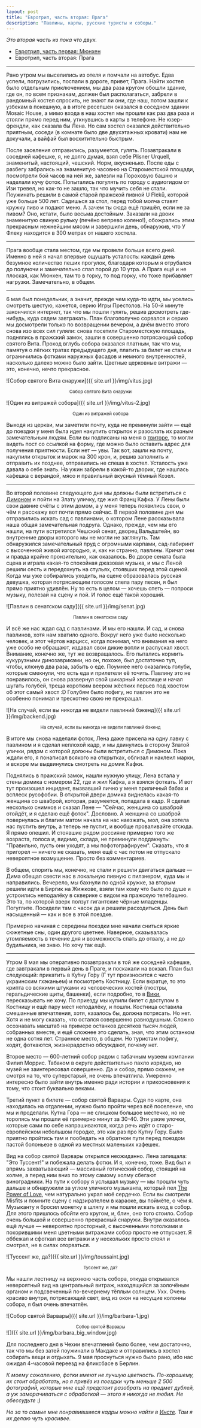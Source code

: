 ```yaml
---
layout: post
title: "Евротрип, часть вторая: Прага"
description: "Павлины, карпы, русские туристы и соборы."
---
```


_Это вторая часть из пока что двух._

- [Евротрип, часть первая: Мюнхен](https://frey.su/eurotrip-the-first-munich/)
- Евротрип, часть вторая: Прага

***

Рано утром мы выселились из отеля и помчали на автобус. Едва успели, погрузились, поспали в дороге, привет, Прага. Найти хостел было отдельным приключением, мы два раза кругом обошли здание, где он, по всем признакам, должен был располагаться, забрели в рандомный хостел спросить, не знают ли они, где наш, потом зашли к узбекам в покешную, а в итоге ресепшен оказался в соседнем здании Mosaic House, а мимо входа в наш хостел мы прошли как раз два раза и стояли прямо перед ним, уткнувшись в карты в телефоне. Не юзер-френдли, как сказала бы Лена. Но сам хостел оказался действительно приятным, соседи (в комнате было две двухэтажных кровати) нам не докучали, а вайфай был восхитительно быстрым.

После заселения отправились, разумеется, гулять. Позавтракали в соседней кафешке, я, не долго думая, взял себе Plisner Urquell, знаменитый, настоящий, чешский. Норм, вкусненько. После еды с разбегу забрались на знаменитую часовню на Староместской площади, посмотрели бой часов на ней же, залезли на Пороховую башню и наделали кучу фоток. Попытались погулять по городу с аудиогидом от Изи тревел, но как-то не зашло, так что мучить себя не стали. Поужинать решили в самой старой пражской пивной U Fleků, которой уже больше 500 лет. Садишься за стол, перед тобой молча ставят кружку пиво и подают меню. А зачем ты сюда ещё пришёл, если не за пивом? Оно, кстати, было весьма достойным. Заказали на двоих знаменитую свиную рульку (печёно вепрево колено!), обожрались этим прекрасным нежнейшим мясом и завершили день, обнаружив, что У Флеку находится в 300 метрах от нашего хостела.

***

Прага вообще стала местом, где мы провели больше всего дней. Именно в ней я начал впервые ощущать усталость: каждый день безумное количество пеших прогулок, благодаря которым я отрубался до полуночи и замечательно спал порой до 10 утра. А Прага ещё и не плоская, как Мюнхен, там то в горку, то под горку, что тоже прибавляет нагрузки. Замечательно, в общем.

***

6 мая был понедельник, а значит, прежде чем куда-то идти, мы уселись смотреть шестую, кажется, серию Игры Престолов. На 50-й минуте закончился интернет, так что мы пошли гулять, решив досмотреть где-нибудь, куда сядем завтракать. План благополучно сорвался и серию мы досмотрели только по возвращении вечером, а днём вместо этого снова изо всех сил гуляли: снова посетили Староместскую площадь, поднялись в пражский замок, зашли в совершенно потрясающий собор святого Вита. Проход вглубь собора оказался платным, так что мы, памятуя о лёгких тратах предыдущего дня, платить за билет не стали и ограничились фотками наружных фасадов и немного внутренностей, насколько далеко можно было зайти. Цветные церковные витражи — это, конечно, нечто прекрасное.

![Собор святого Вита снаружи]({{ site.url }}/img/vitus.jpg)
<center><small class='text-center'>Собор святого Вита снаружи</small></center>

![Один из витражей собора]({{ site.url }}/img/vitus-2.jpg)
<center><small class='text-center'>Один из витражей собора</small></center>

Выходя из церкви, мы заметили почту, куда не преминули зайти — ещё до поездки у меня была идея накупить открыток и разослать их разным замечательным людям. Если вы подписаны на меня в [твиторе](https://twitter.com/itsok2befrey/), то могли видеть пост со ссылкой на форму, где можно было оставить адрес для получения приятности. Если нет — увы. Так вот, зашли на почту, накупили открыток и марок на 300 крон, и, решив заполнить и отправить их позднее, отправились не спеша в хостел. Усталость уже давала о себе знать. На ужин забрели в какой-то дворик, где нашлась кафешка с верандой, мясо и правильный вкусный тёмный Козел.

***

Во второй половине следующего дня мы должны были встретиться с [Димоном](https://www.instagram.com/sharikov_photography/) и пойти на Злату уличку, где жил Франц Кафка. У Лены были свои давние счёты с этим домом, а у меня теперь появились свои, о чём я расскажу вот почти прямо сейчас. В первой половине дня мы отправились искать сад с павлинами, о котором Лене рассказывала наша общая замечательная подруга. Однако, прежде, чем мы его нашли, на пути встретился Чешский сенат, дворец Вальдштейн, во внутренние дворы которого мы не могли не заглянуть. Там обнаружился замечательный пруд с огромными карпами, сад-лабиринт с высоченной живой изгородью, и, как ни странно, павлины. Кричат они и правда крайне пронзительно, как оказалось. Во дворе сената была сцена и играла какая-то спокойная джазовая музыка, и мы с Леной решили сесть и передохнуть на стульях, стоявших перед этой сценой. Когда мы уже собирались уходить, на сцене образовалась русская девушка, которая потрясающим голосом спела пару песен, я был прямо приятно удивлён. Ну то есть в целом — хочешь спеть — попроси музыку, полезай на сцену и пой. И голос ещё такой хороший.

![Павлин в сенатском саду]({{ site.url }}/img/senat.jpg)
<center><small class='text-center'>Павлин в сенатском саду</small></center>

И всё же нас ждал сад с павлинами. И мы его нашли. И сад, и снова павлинов, хотя нам хватило одного. Вокруг него уже было несколько человек, и этот чёртов нарцисс, когда понимал, что внимания на него уже особо не обращают, издавал свои дикие вопли и распускал хвост. Внимание, конечно же, тут же возвращалось. Его пытались кормить кукурузными динозавриками, но он, похоже, был достаточно туп, чтобы, клюнув два раза, забыть о еде. Поумнее него оказались голуби, которые смекнули, что есть еда и прилетели её точить. Павлину это не понравилось, он снова развернул свой шикарный хвостище и начал шугать голубей, треща коротким веером жёстких перьев под хвостом об этот самый хвост :D Голубям было пофигу, но павлин это не особенно понимал и трескотню свою не прекращал.

![На случай, если вы никогда не видели павлиний бэкенд]({{ site.url }}/img/backend.jpg)
<center><small class='text-center'>На случай, если вы никогда не видели павлиний бэкенд</small></center>

В итоге мы снова наделали фоток, Лена даже присела на одну лавку с павлином и я сделал неплохой кадр, и мы двинулись в сторону Златой улички, рядом с которой должны были встретиться с Димоном. Пока ждали его, я понаписал всякого на открытках, облизал и наклеил марки, и вскоре мы выдвинулись смотреть на домик Кафки.

Поднялись в пражский замок, нашли нужную улицу, Лена встала у стены домика с номером 22, где и жил Кафка, а я взялся фоткать. И вот тут произошел инцидент, вызвавший лично у меня приличный бабах и всплеск русофобии. В открытой двери домика виднелась какая-то женщина со шваброй, которая, разумеется, попадала в кадр. Я сделал несколько снимков и сказал Лене — "Сейчас, женщина со шваброй отойдёт, и я сделаю ещё фоток". Дословно. А женщина со шваброй повернулась и благим матом начала на нас наезжать, мол, она хотела нас пустить внутрь, а теперь не пустит, и вообще проваливайте отсюда. Я прямо опешил. И стоявшие рядом россияне примерно того же возраста, голоса и, видимо, склада, не преминули поддакнуть: "Правильно, пусть они уходят, а мы пофотографируем". Сказать, что я пригорел — ничего не сказать, меня ещё с час потом не отпускало невероятное возмущение. Просто без комментариев.

В общем, спорить мы, конечно, не стали и решили двигаться дальше — Дима обещал свести нас в локальную пивную с пилзнером, куда мы и направились. Вечерело, мы бахнули по одной кружке, за вторым решили идти в Биргик на Жижкове, взяли там кому что было по душе и устроились неподалёку в скверике с видом на пражскую телебашню. Это та, по которой вверх ползут гигантские чёрные младенцы. Погуглите. Посидели там с часок да и решили расходиться. День был насыщенный — как и все в этой поездке.

Примерно начиная с середины поездки мне начали сниться яркие сюжетные сны, один другого цветнее. Наверное, сказывалась утомляемость в течение дня и возможность спать до отвалу, а не до будильника, не знаю. Но хочу так ещё.

***

Утром 8 мая мы оперативно позавтракали в той же соседней кафешке, где завтракали в первый день в Праге, и поскакали на вокзал. План был следующий: прикатить в Ку́тну Го́ру (Г тут произносится с чисто украинским гхэканьем) и посмотреть Костницу. Если вкратце, то это крипта со всякими штуками из человеческих костей (люстры, геральдические щиты, башенки), если подробно, то в [Вики](https://www.wikiwand.com/ru/%D0%9A%D0%BE%D1%81%D1%82%D0%BD%D0%B8%D1%86%D0%B0_%D0%B2_%D0%A1%D0%B5%D0%B4%D0%BB%D0%B5%D1%86%D0%B5), пересказывать не хочу. По приезду мы купили билет с доступом в Костницу и ещё пару мест неподалёку, и пошли. Костница оставила смешанные впечатления, хотя, казалось бы, должна потрясать. Но нет. Хотя и не могу сказать, что остался совершенно равнодушным. Сложно осознавать масштаб на примере останков десятков тысяч людей, собранных вместе, и ещё сложнее это сделать, зная, что этим останком не одна сотня лет. Странное место, в общем. Но туристам пофигу, ходят, фоткаются, жизнерадостно обсуждают, почему нет.

Второе место — 600-летний собор рядом с табачным музеем компании Филип Моррис. Табаком в округе действительно пахло изрядно, но музей не заинтересовал совершенно. Да и собор, прямо скажем, не смотря на то, что суперстарый, не очень впечатлила. Умеренно интересно было зайти внутрь именно ради истории и прикосновения к тому, что стоит буквально веками.

Третий пункт в билете — собор святой Варвары. Судя по карте, она находилась на отдалении, нужно было пройти через всё поселение, что мы и проделали. Кутна Гора — не слишком большое местечко, но не торопясь мы прошли её примерно минут за 30-40. Эти узкие улочки, которые сами по себе напрашиваются, когда речь идёт о старо-европейском небольшом городке, это как раз про Кутну Гору. Было приятно пройтись там и пообедать на обратном пути перед поездом пастой болоньезе в одной из местных маленьких кафешек.

Вид на собор святой Варвары открылся неожиданно. Лена запищала: "Это Туссент!" и побежала делать фотки. И я, конечно, тоже. Вид был и впрямь захватывающий — массивный готический собор, стоящий на холме, а перед ним вниз по этому самому холму сбегают виноградники. На пути к собору я услышал музыку — мы прошли чуть дальше и обнаружили за углом уличного музыканта, который пел [The Power of Love](https://www.youtube.com/watch?v=NyoTvgPn0rU), чем натурально украл моё сердечко. Если вы смотрели Misfits и помните сцену с надзирателем в караоке, вы поймёте, о чём я. Музыканту я бросил монетку в шляпу и мы пошли искать вход в собор. Для этого пришлось обойти его кругом, и, блин, оно того стоило. Собор очень большой и совершенно прекрасный снаружи. Внутри оказалось ещё лучше — невероятно просторный, с высоченными потолками и покорившими меня цветными витражами собор просто не отпускает. Я оббежал и сфоткал все витражи и у нескольких просто стоял и смотрел, не в силах оторваться.

![Туссент же, да?]({{ site.url }}/img/toussaint.jpg)
<center><small class='text-center'>Туссент же, да?</small></center>

Мы нашли лестницу на верхнюю часть собора, откуда открывался невероятный вид на центральный витраж, находящийся за золочёным органом и подсвеченный по-вечернему тёплым солнцем. Ухх. Очень красиво внутри, потрясающий свет, вид из окон на несущие колонны собора, я был очень впечатлён.

![Собор святой Варвары]({{ site.url }}/img/barbara-1.jpg)
<center><small class='text-center'>Собор святой Варвары</small></center>
![]({{ site.url }}/img/barbara_big_window.jpg)

Для последнего дня в Чехии впечатлений было более, чем достаточно, так что мы без затей поужинали в Макдаке и отправились в хостел собирать вещи и отдыхать. 9 мая проснуться нужно было рано, ибо нас ожидал 4-часовой переезд на фликсбасе в Берлин.

_К моему сожалению, фотки имеют не лучшую цветность. По-хорошему, их стоит обработать, но я привёз из поездки чуть меньше 2 500 фотографий, которые мне ещё предстоит разобрать на предмет дублей, а уж заморачиваться с обработкой — этого я никогда не любил. Не обессудьте :)_

_Но за то самые мне понравившиеся кадры можно найти в [Инсте](https://www.instagram.com/forever_frey/). Там я их делаю чуть красивее._
